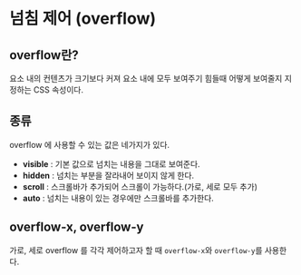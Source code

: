 # 넘침 제어 (overflow)

## overflow란?
요소 내의 컨텐츠가 크기보다 커져 요소 내에 모두 보여주기 힘들때 어떻게 보여줄지 지정하는 CSS 속성이다. 

## 종류 
overflow 에 사용할 수 있는 값은 네가지가 있다.
 
- **visible** : 기본 값으로 넘치는 내용을 그대로 보여준다.
- **hidden** : 넘치는 부분을 잘라내어 보이지 않게 한다.
- **scroll** : 스크롤바가 추가되어 스크롤이 가능하다.(가로, 세로 모두 추가)
- **auto** : 넘치는 내용이 있는 경우에만 스크롤바를 추가한다. 

## overflow-x, overflow-y
가로, 세로 overflow 를 각각 제어하고자 할 때 `overflow-x`와 `overflow-y`를 사용한다.

